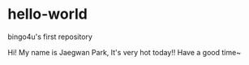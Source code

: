 # hello-world
bingo4u's first repository

Hi! My name is Jaegwan Park, It's very hot today!! Have a good time~
